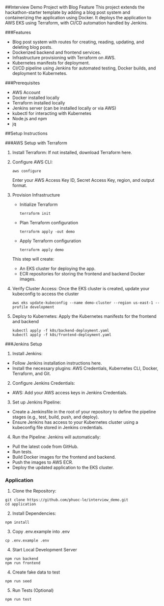 ##Interview Demo Project with Blog Feature
This project extends the hackathon-starter template by adding a blog post system and containerizing the application using Docker. It deploys the application to AWS EKS using Terraform, with CI/CD automation handled by Jenkins.

###Features
- Blog post system with routes for creating, reading, updating, and deleting blog posts.
- Dockerized backend and frontend services.
- Infrastructure provisioning with Terraform on AWS.
- Kubernetes manifests for deployment.
- CI/CD pipeline using Jenkins for automated testing, Docker builds, and deployment to Kubernetes.

###Prerequisites
- AWS Account
- Docker installed locally
- Terraform installed locally
- Jenkins server (can be installed locally or via AWS)
- kubectl for interacting with Kubernetes
- Node.js and npm
- jq

##Setup Instructions

###AWS Setup with Terraform
1. Install Terraform: If not installed, download Terraform here.
2. Configure AWS CLI:
    ```
    aws configure
    ```
   Enter your AWS Access Key ID, Secret Access Key, region, and output format.
3. Provision Infrastructure
    - Initialize Terraform
         ```
         terraform init
         ```
    - Plan Terraform configuration
        ```
        terraform apply -out demo
        ```
    - Apply Terraform configuration
        ```
        terraform apply demo
        ```

   This step will create:
    - An EKS cluster for deploying the app.
    - ECR repositories for storing the frontend and backend Docker images.

4. Verify Cluster Access: Once the EKS cluster is created, update your kubeconfig to access the cluster
    ```
    aws eks update-kubeconfig --name demo-cluster --region us-east-1 --profile development
    ```
5. Deploy to Kubernetes: Apply the Kubernetes manifests for the frontend and backend
    ```
    kubectl apply -f k8s/backend-deployment.yaml
    kubectl apply -f k8s/frontend-deployment.yaml
    ```

###Jenkins Setup
1. Install Jenkins:
- Follow Jenkins installation instructions here.
- Install the necessary plugins: AWS Credentials, Kubernetes CLI, Docker, Terraform, and Git.
2. Configure Jenkins Credentials:
- AWS: Add your AWS access keys in Jenkins Credentials.
3. Set up Jenkins Pipeline:
- Create a Jenkinsfile in the root of your repository to define the pipeline stages (e.g., test, build, push, and deploy).
- Ensure Jenkins has access to your Kubernetes cluster using a kubeconfig file stored in Jenkins credentials.
4. Run the Pipeline: Jenkins will automatically:
- Pull the latest code from GitHub.
- Run tests.
- Build Docker images for the frontend and backend.
- Push the images to AWS ECR.
- Deploy the updated application to the EKS cluster.

### Application

1. Clone the Repository:
```
git clone https://github.com/phuoc-le/interview_demo.git
cd application
```
2. Install Dependencies:
```
npm install
```
3. Copy .env.example into .env
```
cp .env.example .env
```
4. Start Local Development Server
```
npm run backend
npm run frontend
```
4. Create fake data to test
```
npm run seed
```
5. Run Tests (Optional)
```
npm run test
```

